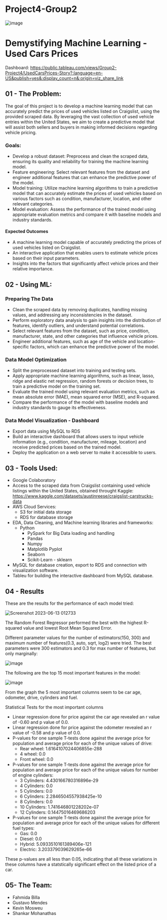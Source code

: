 # Project4-Group2

![image](https://github.com/gusmendesbh/project4-group2/assets/94866814/92356039-e985-4d4d-8b48-19effbb99f0d)

# Demystifying Machine Learning - Used Cars Prices
Dashboard: https://public.tableau.com/views/Group2-Project4/UsedCarsPrices-Story?:language=en-US&publish=yes&:display_count=n&:origin=viz_share_link


## 01 - The Problem:

The goal of this project is to develop a machine learning model that can accurately predict the prices of used vehicles listed on Craigslist, using the provided scraped data. By leveraging the vast collection of used vehicle entries within the United States, we aim to create a predictive model that will assist both sellers and buyers in making informed decisions regarding vehicle pricing.

### Goals:

- Develop a robust dataset: Preprocess and clean the scraped data, ensuring its quality and reliability for training the machine learning model.
- Feature engineering: Select relevant features from the dataset and engineer additional features that can enhance the predictive power of the model.
- Model training: Utilize machine learning algorithms to train a predictive model that can accurately estimate the prices of used vehicles based on various factors such as condition, manufacturer, location, and other relevant categories.
- Model evaluation: Assess the performance of the trained model using appropriate evaluation metrics and compare it with baseline models and industry standards.

#### Expected Outcomes

- A machine learning model capable of accurately predicting the prices of used vehicles listed on Craigslist.
- An interactive application that enables users to estimate vehicle prices based on their input parameters.
- Insights into the factors that significantly affect vehicle prices and their relative importance.

## 02 - Using ML:

### Preparing The Data

- Clean the scraped data by removing duplicates, handling missing values, and addressing any inconsistencies in the dataset.
- Perform exploratory data analysis to gain insights into the distribution of features, identify outliers, and understand potential correlations.
- Select relevant features from the dataset, such as price, condition, manufacturer, state, and other categories that influence vehicle prices.
- Engineer additional features, such as age of the vehicle and location-specific factors, which can enhance the predictive power of the model.

### Data Model Optimization

- Split the preprocessed dataset into training and testing sets.
- Apply appropriate machine learning algorithms, such as linear, lasso, ridge and elastic net regression, random forests or decision trees, to train a predictive model on the training set.
- Evaluate the trained model using relevant evaluation metrics, such as mean absolute error (MAE), mean squared error (MSE), and R-squared.
- Compare the performance of the model with baseline models and industry standards to gauge its effectiveness.

### Data Model Visualization - Dashboard
- Export data using MySQL to RDS
- Build an interactive dashboard that allows users to input vehicle information (e.g., condition, manufacturer, mileage, location) and receive predicted prices based on the trained model.
- Deploy the application on a web server to make it accessible to users.

## 03 - Tools Used:

- Google Colaboratory
- Access to the scraped data from Craigslist containing used vehicle listings within the United States, obtained throught Kaggle: https://www.kaggle.com/datasets/austinreese/craigslist-carstrucks-data
- AWS Cloud Services:
  - S3 for initial data storage
  - RDS for database storage
- EDA, Data Cleaning, and Machine learning libraries and frameworks:
  - Python
    - PySpark for Big Data loading and handling
    - Pandas
    - Numpy
    - Matplotlib Pyplot
    - Seaborn
    - Scikit-Learn - sklearn
- MySQL for database creation, export to RDS and connection with visualization software.
- Tableu for building the interactive dashboard from MySQL database.

## 04 - Results

These are the results for the performance of each model tried:

![Screenshot 2023-06-13 012733](https://github.com/gusmendesbh/project4-group2/assets/119974799/467b8529-21f9-44d7-a806-2c9cc7c9acfd)

The Random Forest Regressor performed the best with the highest R-squared value and lowest Root Mean Squared Error.

Different parameter values for the number of estimators(150, 300) and maximum number of features(0.3, auto, sqrt, log2) were tried. The best parameters were 300 estimators and 0.3 for max number of features, but only marginally:

![image](https://github.com/gusmendesbh/project4-group2/assets/119974799/5d61a331-4874-479e-9eb2-f227c4134749)

The following are the top 15 most important features in the model:

![image](https://github.com/gusmendesbh/project4-group2/assets/119974799/3f1e6612-0019-47d3-9ad6-1a92991eda0a)

From the graph the 5 most important columns seem to be car age, odometer, drive, cylinders and fuel.

Statistical Tests for the most important columns

- Linear regression done for price against the car age revealed an r value of -0.60 and p value of 0.0.
- Linear regression done for price against the odometer revealed an r value of -0.58 and p value of 0.0.
- P-values for one sample T-tests done against the average price for population and average price for each of the unique values of drive:
  - Rear wheel: 1.6164107024406855e-288
  - 4 wheel: 0.0
  - Front wheel: 0.0
- P-values for one sample T-tests done against the average price for population and average price for each of the unique values for number of engine cylinders:
  - 3 Cylinders: 4.430166780316896e-29
  - 4 Cylinders: 0.0
  - 5 Cylinders: 0.0
  - 6 Cylinders: 2.2846504557938425e-10
  - 8 Cylinders: 0.0
  - 10 Cylinders: 1.741646801228202e-07
  - 12 Cylinders: 0.14475016469686203
- P-values for one sample T-tests done against the average price for population and average price for each of the unique values for different fuel types:
  - Gas: 0.0
  - Diesel: 0.0
  - Hybrid: 5.0933510161389406e-121
  - Electric: 3.203379039629265e-66
 
 These p-values are all less than 0.05, indicating that all these variations in these columns have a statstically significant effect on the listed price of a car.

## 05- The Team:

- Fahmida Billa
- Gustavo Mendes
- Kevin Mosweu
- Shankar Mohanathas

